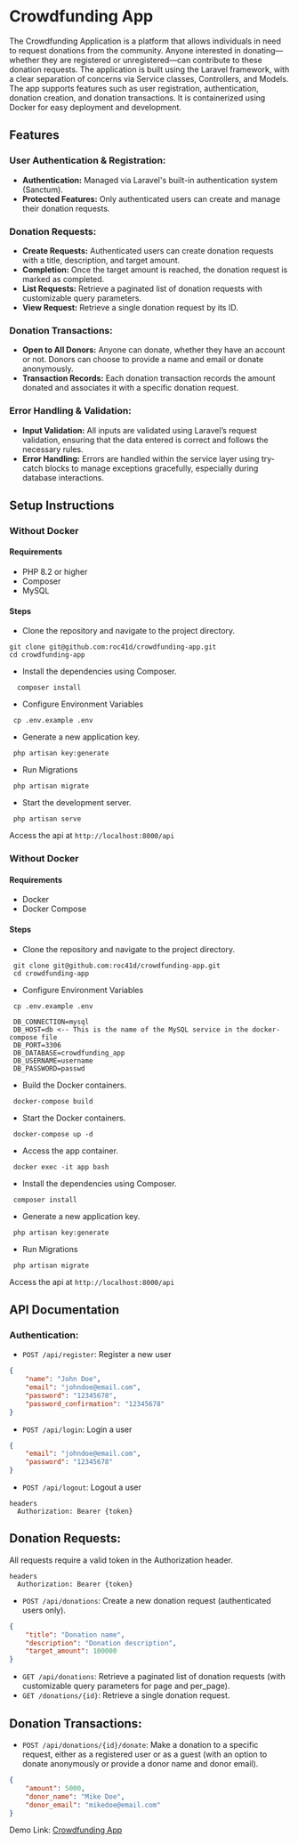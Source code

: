 # Crowdfunding App
The Crowdfunding Application is a platform that allows individuals in need to request donations from the community. Anyone interested in donating—whether they are registered or unregistered—can contribute to these donation requests. The application is built using the Laravel framework, with a clear separation of concerns via Service classes, Controllers, and Models. The app supports features such as user registration, authentication, donation creation, and donation transactions. It is containerized using Docker for easy deployment and development.

## Features
### User Authentication & Registration:
 - **Authentication:** Managed via Laravel's built-in authentication system (Sanctum).
 - **Protected Features:** Only authenticated users can create and manage their donation requests.
### Donation Requests:
 - **Create Requests:** Authenticated users can create donation requests with a title, description, and target amount.
 - **Completion:** Once the target amount is reached, the donation request is marked as completed.
 - **List Requests:** Retrieve a paginated list of donation requests with customizable query parameters.
 - **View Request:** Retrieve a single donation request by its ID.
### Donation Transactions:
 - **Open to All Donors:** Anyone can donate, whether they have an account or not. Donors can choose to provide a name and email or donate anonymously.
 - **Transaction Records:** Each donation transaction records the amount donated and associates it with a specific donation request.
### Error Handling & Validation:
 - **Input Validation:** All inputs are validated using Laravel’s request validation, ensuring that the data entered is correct and follows the necessary rules.
 - **Error Handling:** Errors are handled within the service layer using try-catch blocks to manage exceptions gracefully, especially during database interactions.

## Setup Instructions
### Without Docker
#### Requirements
 * PHP 8.2 or higher
 * Composer
 * MySQL

#### Steps
 * Clone the repository and navigate to the project directory.
```
git clone git@github.com:roc41d/crowdfunding-app.git
cd crowdfunding-app
```
 * Install the dependencies using Composer.
```
  composer install
```
* Configure Environment Variables
```
 cp .env.example .env
```
* Generate a new application key.
```
 php artisan key:generate
```
* Run Migrations
```
 php artisan migrate
```
* Start the development server.
```
 php artisan serve
```
Access the api at `http://localhost:8000/api`

### Without Docker
#### Requirements
 * Docker
 * Docker Compose

#### Steps
* Clone the repository and navigate to the project directory.
```
 git clone git@github.com:roc41d/crowdfunding-app.git
 cd crowdfunding-app
```
* Configure Environment Variables
```
 cp .env.example .env

 DB_CONNECTION=mysql
 DB_HOST=db <-- This is the name of the MySQL service in the docker-compose file
 DB_PORT=3306
 DB_DATABASE=crowdfunding_app
 DB_USERNAME=username
 DB_PASSWORD=passwd
```
* Build the Docker containers.
```
 docker-compose build
```
* Start the Docker containers.
```
 docker-compose up -d
```
* Access the app container.
```
 docker exec -it app bash
```
* Install the dependencies using Composer.
```
 composer install
```
* Generate a new application key.
```
 php artisan key:generate
```
* Run Migrations
```
 php artisan migrate
```
Access the api at `http://localhost:8000/api`

## API Documentation

### Authentication:
 - `POST /api/register`: Register a new user
```json
{
    "name": "John Doe", 
    "email": "johndoe@email.com", 
    "password": "12345678", 
    "password_confirmation": "12345678"
}
```
 - `POST /api/login`: Login a user
````json
{
    "email": "johndoe@email.com",
    "password": "12345678"
}
````
 - `POST /api/logout`: Logout a user
```
headers
  Authorization: Bearer {token}
```

## Donation Requests:
All requests require a valid token in the Authorization header.
```
headers
  Authorization: Bearer {token}
```
 - `POST /api/donations`: Create a new donation request (authenticated users only).
```json
{
    "title": "Donation name", 
    "description": "Donation description", 
    "target_amount": 100000
}
```
 - `GET /api/donations`: Retrieve a paginated list of donation requests (with customizable query parameters for page and per_page).
 - `GET /donations/{id}`: Retrieve a single donation request.

## Donation Transactions:
 - `POST /api/donations/{id}/donate`: Make a donation to a specific request, either as a registered user or as a guest (with an option to donate anonymously or provide a donor name and donor email).
```json
{
    "amount": 5000,
    "donor_name": "Mike Doe",
    "donor_email": "mikedoe@email.com"
}
```

Demo Link: [Crowdfunding App](http://crowdfunding-api.us-east-1.elasticbeanstalk.com/api)
